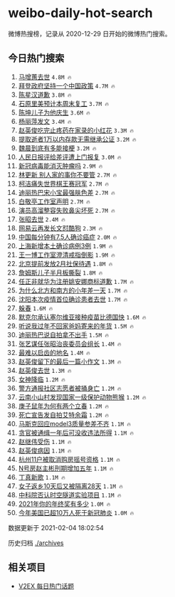 # weibo-daily-hot-search

微博热搜榜，记录从 2020-12-29 日开始的微博热门搜索。

## 今日热门搜索

<!-- BEGIN -->

1. [马增蕙去世](https://s.weibo.com/weibo?q=%23%E9%A9%AC%E5%A2%9E%E8%95%99%E5%8E%BB%E4%B8%96%23&Refer=top) `4.8M 🔥`
1. [拜登政府坚持一个中国政策](https://s.weibo.com/weibo?q=%23%E6%8B%9C%E7%99%BB%E6%94%BF%E5%BA%9C%E5%9D%9A%E6%8C%81%E4%B8%80%E4%B8%AA%E4%B8%AD%E5%9B%BD%E6%94%BF%E7%AD%96%23&Refer=top) `4.7M 🔥`
1. [陈星汉道歉](https://s.weibo.com/weibo?q=%E9%99%88%E6%98%9F%E6%B1%89%E9%81%93%E6%AD%89&Refer=top) `3.8M 🔥`
1. [石原里美预计本周末复工](https://s.weibo.com/weibo?q=%23%E7%9F%B3%E5%8E%9F%E9%87%8C%E7%BE%8E%E9%A2%84%E8%AE%A1%E6%9C%AC%E5%91%A8%E6%9C%AB%E5%A4%8D%E5%B7%A5%23&Refer=top) `3.7M 🔥`
1. [陈坤儿子为他庆生](https://s.weibo.com/weibo?q=%E9%99%88%E5%9D%A4%E5%84%BF%E5%AD%90%E4%B8%BA%E4%BB%96%E5%BA%86%E7%94%9F&Refer=top) `3.6M 🔥`
1. [杨丽萍发文](https://s.weibo.com/weibo?q=%E6%9D%A8%E4%B8%BD%E8%90%8D%E5%8F%91%E6%96%87&Refer=top) `3.4M 🔥`
1. [赵英俊吃完止疼药在家录的小红花](https://s.weibo.com/weibo?q=%23%E8%B5%B5%E8%8B%B1%E4%BF%8A%E5%90%83%E5%AE%8C%E6%AD%A2%E7%96%BC%E8%8D%AF%E5%9C%A8%E5%AE%B6%E5%BD%95%E7%9A%84%E5%B0%8F%E7%BA%A2%E8%8A%B1%23&Refer=top) `3.3M 🔥`
1. [提取逝者1万以内存款无需继承公证](https://s.weibo.com/weibo?q=%23%E6%8F%90%E5%8F%96%E9%80%9D%E8%80%851%E4%B8%87%E4%BB%A5%E5%86%85%E5%AD%98%E6%AC%BE%E6%97%A0%E9%9C%80%E7%BB%A7%E6%89%BF%E5%85%AC%E8%AF%81%23&Refer=top) `3.2M 🔥`
1. [魏晨到底有多能接梗](https://s.weibo.com/weibo?q=%23%E9%AD%8F%E6%99%A8%E5%88%B0%E5%BA%95%E6%9C%89%E5%A4%9A%E8%83%BD%E6%8E%A5%E6%A2%97%23&Refer=top) `3.2M 🔥`
1. [人民日报评给差评遭上门报复](https://s.weibo.com/weibo?q=%23%E4%BA%BA%E6%B0%91%E6%97%A5%E6%8A%A5%E8%AF%84%E7%BB%99%E5%B7%AE%E8%AF%84%E9%81%AD%E4%B8%8A%E9%97%A8%E6%8A%A5%E5%A4%8D%23&Refer=top) `3.0M 🔥`
1. [新冠病毒能消灭肿瘤吗](https://s.weibo.com/weibo?q=%23%E6%96%B0%E5%86%A0%E7%97%85%E6%AF%92%E8%83%BD%E6%B6%88%E7%81%AD%E8%82%BF%E7%98%A4%E5%90%97%23&Refer=top) `2.9M 🔥`
1. [林更新 别人家的事你不要管](https://s.weibo.com/weibo?q=%E6%9E%97%E6%9B%B4%E6%96%B0%20%E5%88%AB%E4%BA%BA%E5%AE%B6%E7%9A%84%E4%BA%8B%E4%BD%A0%E4%B8%8D%E8%A6%81%E7%AE%A1&Refer=top) `2.7M 🔥`
1. [柯洁痛失世界棋王赛冠军](https://s.weibo.com/weibo?q=%23%E6%9F%AF%E6%B4%81%E7%97%9B%E5%A4%B1%E4%B8%96%E7%95%8C%E6%A3%8B%E7%8E%8B%E8%B5%9B%E5%86%A0%E5%86%9B%23&Refer=top) `2.7M 🔥`
1. [迪丽热巴宋小宝最强肤色差](https://s.weibo.com/weibo?q=%23%E8%BF%AA%E4%B8%BD%E7%83%AD%E5%B7%B4%E5%AE%8B%E5%B0%8F%E5%AE%9D%E6%9C%80%E5%BC%BA%E8%82%A4%E8%89%B2%E5%B7%AE%23&Refer=top) `2.7M 🔥`
1. [白敬亭工作室声明](https://s.weibo.com/weibo?q=%23%E7%99%BD%E6%95%AC%E4%BA%AD%E5%B7%A5%E4%BD%9C%E5%AE%A4%E5%A3%B0%E6%98%8E%23&Refer=top) `2.7M 🔥`
1. [演员高溜整容失败鼻尖坏死](https://s.weibo.com/weibo?q=%23%E6%BC%94%E5%91%98%E9%AB%98%E6%BA%9C%E6%95%B4%E5%AE%B9%E5%A4%B1%E8%B4%A5%E9%BC%BB%E5%B0%96%E5%9D%8F%E6%AD%BB%23&Refer=top) `2.7M 🔥`
1. [张昭去世](https://s.weibo.com/weibo?q=%E5%BC%A0%E6%98%AD%E5%8E%BB%E4%B8%96&Refer=top) `2.4M 🔥`
1. [网易云再发长文怼酷狗](https://s.weibo.com/weibo?q=%23%E7%BD%91%E6%98%93%E4%BA%91%E5%86%8D%E5%8F%91%E9%95%BF%E6%96%87%E6%80%BC%E9%85%B7%E7%8B%97%23&Refer=top) `2.3M 🔥`
1. [中国每分钟有7.5人确诊癌症](https://s.weibo.com/weibo?q=%23%E4%B8%AD%E5%9B%BD%E6%AF%8F%E5%88%86%E9%92%9F%E6%9C%897.5%E4%BA%BA%E7%A1%AE%E8%AF%8A%E7%99%8C%E7%97%87%23&Refer=top) `2.0M 🔥`
1. [上海新增本土确诊病例3例](https://s.weibo.com/weibo?q=%23%E4%B8%8A%E6%B5%B7%E6%96%B0%E5%A2%9E%E6%9C%AC%E5%9C%9F%E7%A1%AE%E8%AF%8A%E7%97%85%E4%BE%8B3%E4%BE%8B%23&Refer=top) `1.9M 🔥`
1. [王一博工作室澄清戒指倒影](https://s.weibo.com/weibo?q=%23%E7%8E%8B%E4%B8%80%E5%8D%9A%E5%B7%A5%E4%BD%9C%E5%AE%A4%E6%BE%84%E6%B8%85%E6%88%92%E6%8C%87%E5%80%92%E5%BD%B1%23&Refer=top) `1.9M 🔥`
1. [北京提前发放2月社保待遇](https://s.weibo.com/weibo?q=%23%E5%8C%97%E4%BA%AC%E6%8F%90%E5%89%8D%E5%8F%91%E6%94%BE2%E6%9C%88%E7%A4%BE%E4%BF%9D%E5%BE%85%E9%81%87%23&Refer=top) `1.8M 🔥`
1. [詹姆斯儿子半月板撕裂](https://s.weibo.com/weibo?q=%E8%A9%B9%E5%A7%86%E6%96%AF%E5%84%BF%E5%AD%90%E5%8D%8A%E6%9C%88%E6%9D%BF%E6%92%95%E8%A3%82&Refer=top) `1.8M 🔥`
1. [任正非就华为注册姚安娜商标道歉](https://s.weibo.com/weibo?q=%23%E4%BB%BB%E6%AD%A3%E9%9D%9E%E5%B0%B1%E5%8D%8E%E4%B8%BA%E6%B3%A8%E5%86%8C%E5%A7%9A%E5%AE%89%E5%A8%9C%E5%95%86%E6%A0%87%E9%81%93%E6%AD%89%23&Refer=top) `1.7M 🔥`
1. [为什么北方和南方的小年差一天](https://s.weibo.com/weibo?q=%23%E4%B8%BA%E4%BB%80%E4%B9%88%E5%8C%97%E6%96%B9%E5%92%8C%E5%8D%97%E6%96%B9%E7%9A%84%E5%B0%8F%E5%B9%B4%E5%B7%AE%E4%B8%80%E5%A4%A9%23&Refer=top) `1.7M 🔥`
1. [沈阳本次疫情首位确诊患者去世](https://s.weibo.com/weibo?q=%23%E6%B2%88%E9%98%B3%E6%9C%AC%E6%AC%A1%E7%96%AB%E6%83%85%E9%A6%96%E4%BD%8D%E7%A1%AE%E8%AF%8A%E6%82%A3%E8%80%85%E5%8E%BB%E4%B8%96%23&Refer=top) `1.7M 🔥`
1. [躲春](https://s.weibo.com/weibo?q=%E8%BA%B2%E6%98%A5&Refer=top) `1.6M 🔥`
1. [默克尔承认塞尔维亚接种疫苗比德国快](https://s.weibo.com/weibo?q=%E9%BB%98%E5%85%8B%E5%B0%94%E6%89%BF%E8%AE%A4%E5%A1%9E%E5%B0%94%E7%BB%B4%E4%BA%9A%E6%8E%A5%E7%A7%8D%E7%96%AB%E8%8B%97%E6%AF%94%E5%BE%B7%E5%9B%BD%E5%BF%AB&Refer=top) `1.6M 🔥`
1. [听说我过年不回家爸妈寄来的年货](https://s.weibo.com/weibo?q=%23%E5%90%AC%E8%AF%B4%E6%88%91%E8%BF%87%E5%B9%B4%E4%B8%8D%E5%9B%9E%E5%AE%B6%E7%88%B8%E5%A6%88%E5%AF%84%E6%9D%A5%E7%9A%84%E5%B9%B4%E8%B4%A7%23&Refer=top) `1.5M 🔥`
1. [迪丽热巴说自拍拿不出手](https://s.weibo.com/weibo?q=%23%E8%BF%AA%E4%B8%BD%E7%83%AD%E5%B7%B4%E8%AF%B4%E8%87%AA%E6%8B%8D%E6%8B%BF%E4%B8%8D%E5%87%BA%E6%89%8B%23&Refer=top) `1.5M 🔥`
1. [张艺谋任张昭治丧委员会组长](https://s.weibo.com/weibo?q=%23%E5%BC%A0%E8%89%BA%E8%B0%8B%E4%BB%BB%E5%BC%A0%E6%98%AD%E6%B2%BB%E4%B8%A7%E5%A7%94%E5%91%98%E4%BC%9A%E7%BB%84%E9%95%BF%23&Refer=top) `1.4M 🔥`
1. [最难以启齿的地名](https://s.weibo.com/weibo?q=%23%E6%9C%80%E9%9A%BE%E4%BB%A5%E5%90%AF%E9%BD%BF%E7%9A%84%E5%9C%B0%E5%90%8D%23&Refer=top) `1.4M 🔥`
1. [赵英俊留下的最后一篇小作文](https://s.weibo.com/weibo?q=%23%E8%B5%B5%E8%8B%B1%E4%BF%8A%E7%95%99%E4%B8%8B%E7%9A%84%E6%9C%80%E5%90%8E%E4%B8%80%E7%AF%87%E5%B0%8F%E4%BD%9C%E6%96%87%23&Refer=top) `1.3M 🔥`
1. [赵英俊去世](https://s.weibo.com/weibo?q=%23%E8%B5%B5%E8%8B%B1%E4%BF%8A%E5%8E%BB%E4%B8%96%23&Refer=top) `1.3M 🔥`
1. [女神降临](https://s.weibo.com/weibo?q=%E5%A5%B3%E7%A5%9E%E9%99%8D%E4%B8%B4&Refer=top) `1.2M 🔥`
1. [警方通报社区志愿者被捅身亡](https://s.weibo.com/weibo?q=%23%E8%AD%A6%E6%96%B9%E9%80%9A%E6%8A%A5%E7%A4%BE%E5%8C%BA%E5%BF%97%E6%84%BF%E8%80%85%E8%A2%AB%E6%8D%85%E8%BA%AB%E4%BA%A1%23&Refer=top) `1.2M 🔥`
1. [云南小山村发现国家一级保护动物熊猴](https://s.weibo.com/weibo?q=%23%E4%BA%91%E5%8D%97%E5%B0%8F%E5%B1%B1%E6%9D%91%E5%8F%91%E7%8E%B0%E5%9B%BD%E5%AE%B6%E4%B8%80%E7%BA%A7%E4%BF%9D%E6%8A%A4%E5%8A%A8%E7%89%A9%E7%86%8A%E7%8C%B4%23&Refer=top) `1.2M 🔥`
1. [庚子鼠年为何有两个立春](https://s.weibo.com/weibo?q=%23%E5%BA%9A%E5%AD%90%E9%BC%A0%E5%B9%B4%E4%B8%BA%E4%BD%95%E6%9C%89%E4%B8%A4%E4%B8%AA%E7%AB%8B%E6%98%A5%23&Refer=top) `1.2M 🔥`
1. [死亡宣告发自拍艾特余霜](https://s.weibo.com/weibo?q=%23%E6%AD%BB%E4%BA%A1%E5%AE%A3%E5%91%8A%E5%8F%91%E8%87%AA%E6%8B%8D%E8%89%BE%E7%89%B9%E4%BD%99%E9%9C%9C%23&Refer=top) `1.2M 🔥`
1. [马斯克回应model3质量参差不齐](https://s.weibo.com/weibo?q=%E9%A9%AC%E6%96%AF%E5%85%8B%E5%9B%9E%E5%BA%94model3%E8%B4%A8%E9%87%8F%E5%8F%82%E5%B7%AE%E4%B8%8D%E9%BD%90&Refer=top) `1.1M 🔥`
1. [贪官被通缉一年后可没收违法所得](https://s.weibo.com/weibo?q=%23%E8%B4%AA%E5%AE%98%E8%A2%AB%E9%80%9A%E7%BC%89%E4%B8%80%E5%B9%B4%E5%90%8E%E5%8F%AF%E6%B2%A1%E6%94%B6%E8%BF%9D%E6%B3%95%E6%89%80%E5%BE%97%23&Refer=top) `1.1M 🔥`
1. [赵继伟受伤](https://s.weibo.com/weibo?q=%E8%B5%B5%E7%BB%A7%E4%BC%9F%E5%8F%97%E4%BC%A4&Refer=top) `1.1M 🔥`
1. [赵英俊病因](https://s.weibo.com/weibo?q=%E8%B5%B5%E8%8B%B1%E4%BF%8A%E7%97%85%E5%9B%A0&Refer=top) `1.1M 🔥`
1. [杭州11户被取消购房摇号资格](https://s.weibo.com/weibo?q=%E6%9D%AD%E5%B7%9E11%E6%88%B7%E8%A2%AB%E5%8F%96%E6%B6%88%E8%B4%AD%E6%88%BF%E6%91%87%E5%8F%B7%E8%B5%84%E6%A0%BC&Refer=top) `1.1M 🔥`
1. [N号房赵主彬刑期增加五年](https://s.weibo.com/weibo?q=N%E5%8F%B7%E6%88%BF%E8%B5%B5%E4%B8%BB%E5%BD%AC%E5%88%91%E6%9C%9F%E5%A2%9E%E5%8A%A0%E4%BA%94%E5%B9%B4&Refer=top) `1.1M 🔥`
1. [丁真新歌](https://s.weibo.com/weibo?q=%23%E4%B8%81%E7%9C%9F%E6%96%B0%E6%AD%8C%23&Refer=top) `1.1M 🔥`
1. [女子返乡10天后又被隔离28天](https://s.weibo.com/weibo?q=%23%E5%A5%B3%E5%AD%90%E8%BF%94%E4%B9%A110%E5%A4%A9%E5%90%8E%E5%8F%88%E8%A2%AB%E9%9A%94%E7%A6%BB28%E5%A4%A9%23&Refer=top) `1.1M 🔥`
1. [中科院否认时空隧道实验项目](https://s.weibo.com/weibo?q=%23%E4%B8%AD%E7%A7%91%E9%99%A2%E5%90%A6%E8%AE%A4%E6%97%B6%E7%A9%BA%E9%9A%A7%E9%81%93%E5%AE%9E%E9%AA%8C%E9%A1%B9%E7%9B%AE%23&Refer=top) `1.1M 🔥`
1. [2021年你的年终奖有多少](https://s.weibo.com/weibo?q=%232021%E5%B9%B4%E4%BD%A0%E7%9A%84%E5%B9%B4%E7%BB%88%E5%A5%96%E6%9C%89%E5%A4%9A%E5%B0%91%23&Refer=top) `1.0M 🔥`
1. [今年美国已超10万人死于新冠肺炎](https://s.weibo.com/weibo?q=%23%E4%BB%8A%E5%B9%B4%E7%BE%8E%E5%9B%BD%E5%B7%B2%E8%B6%8510%E4%B8%87%E4%BA%BA%E6%AD%BB%E4%BA%8E%E6%96%B0%E5%86%A0%E8%82%BA%E7%82%8E%23&Refer=top) `1.0M 🔥`

数据更新于 2021-02-04 18:02:54

<!-- END -->

历史归档 [./archives](./archives)

## 相关项目

- [V2EX 每日热门话题](https://github.com/realLeonardo/v2ex-daily-hot-topic)
